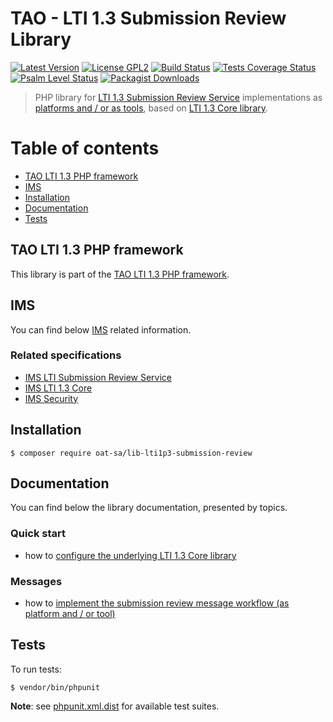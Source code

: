 # TAO - LTI 1.3 Submission Review Library

[![Latest Version](https://img.shields.io/github/tag/oat-sa/lib-lti1p3-submission-review.svg?style=flat&label=release)](https://github.com/oat-sa/lib-lti1p3-submission-review/tags)
[![License GPL2](http://img.shields.io/badge/licence-GPL%202.0-blue.svg)](http://www.gnu.org/licenses/gpl-2.0.html)
[![Build Status](https://github.com/oat-sa/lib-lti1p3-submission-review/actions/workflows/build.yaml/badge.svg?branch=main)](https://github.com/oat-sa/lib-lti1p3-submission-review/actions)
[![Tests Coverage Status](https://coveralls.io/repos/github/oat-sa/lib-lti1p3-submission-review/badge.svg?branch=main)](https://coveralls.io/github/oat-sa/lib-lti1p3-submission-review?branch=main)
[![Psalm Level Status](https://shepherd.dev/github/oat-sa/lib-lti1p3-submission-review/level.svg)](https://shepherd.dev/github/oat-sa/lib-lti1p3-submission-review)
[![Packagist Downloads](http://img.shields.io/packagist/dt/oat-sa/lib-lti1p3-submission-review.svg)](https://packagist.org/packages/oat-sa/lib-lti1p3-submission-review)

> PHP library for [LTI 1.3 Submission Review Service](https://www.imsglobal.org/spec/lti-sr/v1p0) implementations as [platforms and / or as tools](http://www.imsglobal.org/spec/lti/v1p3/#platforms-and-tools), based on [LTI 1.3 Core library](https://github.com/oat-sa/lib-lti1p3-core).

# Table of contents

- [TAO LTI 1.3 PHP framework](#tao-lti-13-php-framework)
- [IMS](#ims)
- [Installation](#installation)
- [Documentation](#documentation)
- [Tests](#tests)

## TAO LTI 1.3 PHP framework

This library is part of the [TAO LTI 1.3 PHP framework](https://oat-sa.github.io/doc-lti1p3/).

## IMS

You can find below [IMS](https://www.imsglobal.org/) related information.

### Related specifications

- [IMS LTI Submission Review Service](https://www.imsglobal.org/spec/lti-sr/v1p0)
- [IMS LTI 1.3 Core](http://www.imsglobal.org/spec/lti/v1p3)
- [IMS Security](https://www.imsglobal.org/spec/security/v1p0)

## Installation

```console
$ composer require oat-sa/lib-lti1p3-submission-review
```

## Documentation

You can find below the library documentation, presented by topics.

### Quick start

- how to [configure the underlying LTI 1.3 Core library](../lib-lti1p3-core/doc/quickstart/configuration.md)

### Messages

- how to [implement the submission review message workflow (as platform and / or tool)](doc/message/submission-review-workflow.md)

## Tests

To run tests:

```console
$ vendor/bin/phpunit
```
**Note**: see [phpunit.xml.dist](phpunit.xml.dist) for available test suites.
